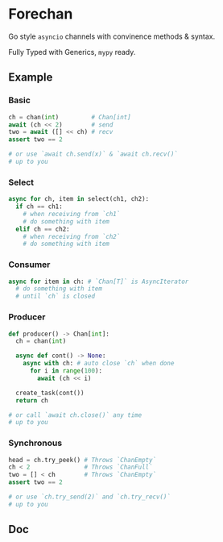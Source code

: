 # Forechan

Go style `asyncio` channels with convinence methods & syntax.

Fully Typed with Generics, `mypy` ready.

## Example

### Basic

```python
ch = chan(int)         # Chan[int]
await (ch << 2)        # send
two = await ([] << ch) # recv
assert two == 2

# or use `await ch.send(x)` & `await ch.recv()`
# up to you
```

### Select

```python
async for ch, item in select(ch1, ch2):
  if ch == ch1:
    # when receiving from `ch1`
    # do something with item
  elif ch == ch2:
    # when receiving from `ch2`
    # do something with item
```

### Consumer

```python
async for item in ch: # `Chan[T]` is AsyncIterator
  # do something with item
  # until `ch` is closed
```

### Producer

```python
def producer() -> Chan[int]:
  ch = chan(int)

  async def cont() -> None:
    async with ch: # auto close `ch` when done
      for i in range(100):
        await (ch << i)

  create_task(cont())
  return ch

# or call `await ch.close()` any time
# up to you
```

### Synchronous

```python
head = ch.try_peek() # Throws `ChanEmpty`
ch < 2               # Throws `ChanFull`
two = [] < ch        # Throws `ChanEmpty`
assert two == 2

# or use `ch.try_send(2)` and `ch.try_recv()`
# up to you
```

## Doc
